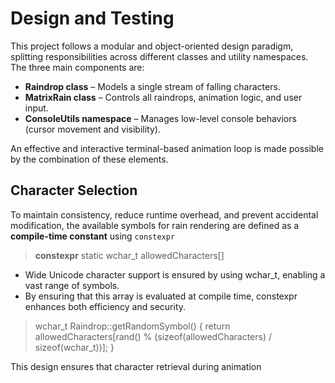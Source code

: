 
# Design and Testing
This project follows a modular and object-oriented design paradigm, splitting responsibilities across different classes and utility namespaces. The three main components are:

 - **Raindrop class** – Models a single stream of falling characters.
 - **MatrixRain class** – Controls all raindrops, animation logic, and user input.
 - **ConsoleUtils namespace** – Manages low-level console behaviors (cursor movement and visibility).

An effective and interactive terminal-based animation loop is made possible by the combination of these elements.

## Character Selection
To maintain consistency, reduce runtime overhead, and prevent accidental modification, the available symbols for rain rendering are defined as a **compile-time constant** using `constexpr`
> **constexpr** static wchar_t allowedCharacters[]

 - Wide Unicode character support is ensured by using wchar_t, enabling a vast range of symbols.
 - By ensuring that this array is evaluated at compile time, constexpr enhances both efficiency and security.

> wchar_t Raindrop::getRandomSymbol() {
    return allowedCharacters[rand() % (sizeof(allowedCharacters) / sizeof(wchar_t))];
}

This design ensures that character retrieval during animation

